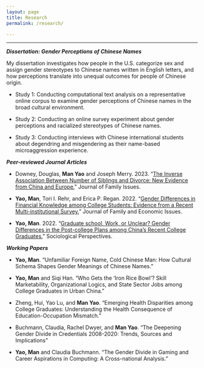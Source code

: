 ```yaml
---
layout: page
title: Research
permalink: /research/

---
```


---

***Dissertation: Gender Perceptions of Chinese Names***

My dissertation investigates how people in the U.S. categorize sex and assign gender stereotypes to Chinese names written in English letters, and how perceptions translate into unequal outcomes for people of Chinese origin.

* Study 1: Conducting computational text analysis on a representative online corpus to examine gender perceptions of Chinese names in the broad cultural environment.

* Study 2: Conducting an online survey experiment about gender perceptions and racialized stereotypes of Chinese names.

* Study 3: Conducting interviews with Chinese international students about degendring and misgendering as their name-based microaggression experience.


***Peer-reviewed Journal Articles***

* Downey, Douglas, **Man Yao** and Joseph Merry. 2023. “[The Inverse Association Between Number of Siblings and Divorce: New Evidence from China and Europe.](https://journals.sagepub.com/doi/10.1177/0192513X231162977)” Journal of Family Issues.

* **Yao, Man**, Tori I. Rehr, and Erica P. Regan. 2022. “[Gender Differences in Financial Knowledge among College Students: Evidence from a Recent Multi-institutional Survey.](https://doi.org/10.1007/s10834-022-09860-1)” Journal of Family and Economic Issues.

* **Yao, Man**. 2022. “[Graduate school, Work, or Unclear? Gender Differences in the Post-college Plans among China’s Recent College Graduates.](https://doi.org/10.1177/07311214221124536)” Sociological Perspectives.

***Working Papers***

* **Yao, Man**. “Unfamiliar Foreign Name, Cold Chinese Man: How Cultural Schema Shapes Gender Meanings of Chinese Names.”

* **Yao, Man** and Siqi Han. “Who Gets the ‘Iron Rice Bowl’? Skill Marketability, Organizational Logics, and State Sector Jobs among College Graduates in Urban China.”

* Zheng, Hui, Yao Lu, and **Man Yao**. “Emerging Health Disparities among College Graduates: Understanding the Health Consequence of Education-Occupation Mismatch.”

* Buchmann, Claudia, Rachel Dwyer, and **Man Yao**. “The Deepening Gender Divide in Credentials 2008-2020: Trends, Sources and Implications”

* **Yao, Man** and Claudia Buchmann. “The Gender Divide in Gaming and Career Aspirations in Computing: A Cross-national Analysis.”






